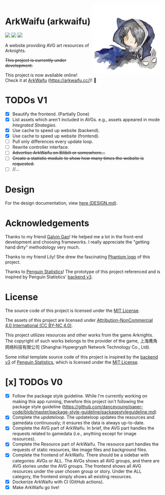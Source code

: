 <!--suppress ALL -->
<img src="assets/arkwaifu_phantom@0.25x.png" alt="logo" align="right" height="224" width="224"/>

# ArkWaifu (arkwaifu)

[![](https://pkg.go.dev/badge/github.com/flandiayingman/arkwaifu.svg)](https://pkg.go.dev/github.com/flandiayingman/arkwaifu)
![](https://img.shields.io/github/license/FlandiaYingman/arkwaifu?style=flat-square)
![](https://img.shields.io/github/last-commit/FlandiaYingman/arkwaifu?style=flat-square)

A website providing AVG art resources of Arknights.

<del>This project is currently under development.</del>

This project is now available online! Check it at [ArkWaifu](https://arkwaifu.cc/) (https://arkwaifu.cc/)! 🎉

# TODOs V1 #

- [x] Beautify the frontend. (Partially Done)
- [x] List assets which aren't included in AVGs. e.g., assets appeared in mode *Integrated Strategies*.
- [x] Use cache to speed up website (backend).
- [x] Use cache to speed up website (frontend).
- [ ] Pull only differences every update loop.
- [ ] Rewrite controller interface.
- [ ] <del>Advertise ArkWaifu on Bilibili or somewhere...</del>
- [ ] <del>Create a statistic module to show how many times the website is requested.</del>
- [ ] //...

# Design

For the design documentation, view [here (DESIGN.md)](DESIGN.md).

# Acknowledgements

Thanks to my friend [Galvin Gao](https://github.com/GalvinGao)! He helped me a lot in the front-end development and
choosing frameworks. I really appreciate the "getting hand dirty" methodology very much.

Thanks to my friend Lily! She drew the fascinating [Phantom logo](assets/arkwaifu_phantom.png) of this project.

Thanks to [Penguin Statistics](https://penguin-stats.io/)! The prototype of this project referenced and is inspired by
Penguin Statistics' [backend v3](https://github.com/penguin-statistics/backend-next).

# License

The source code of this project is licensed under the [MIT License](LICENSE).

The assets of this project are licensed under
[Attribution-NonCommercial 4.0 International (CC BY-NC 4.0)](https://creativecommons.org/licenses/by-nc/4.0/).

This project utilizes resources and other works from the game Arknights. The copyright of such works belongs to the
provider of the game, 上海鹰角网络科技有限公司 (Shanghai Hypergryph Network Technology Co., Ltd).

Some initial template source code of this project is inspired by
the [backend v3](https://github.com/penguin-statistics/backend-next) of [Penguin Statistics](https://penguin-stats.io/),
which is licensed under the [MIT License](https://github.com/penguin-statistics/backend-next/blob/dev/LICENSE).

# [x] TODOs V0 #

- [x] Follow the package style guideline. While I'm currently working on making this app running, therefore this project
  isn't following the package style
  guideline (https://github.com/danceyoung/paper-code/blob/master/package-style-guideline/packagestyleguideline.md)
- [x] Complete the *updateloop*. The updateloop updates the resources and gamedata continuously; it ensures the data is
  always up-to-date.
- [x] Complete the AVG part of ArkWaifu. In brief, the AVG part handles the requests related to gamedata (i.e., anything
  except for image resources).
- [x] Complete the Resource part of ArkWaifu. The resource part handles the requests of static resources, like image
  files and background files.
- [x] Complete the frontend of ArkWaifu. There should be a sidebar with categories: AVGs or ALL. The AVGs shows all AVG
  groups, and there are AVG stories under the AVG groups. The frontend shows all AVG resources under the user chosen
  group or story. Under the ALL category, the frontend simply shows all existing resources.
- [x] Dockerize ArkWaifu with CI (GitHub actions).
- [x] Make ArkWaifu go live!